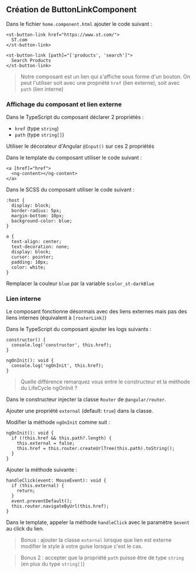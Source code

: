 ## Création de ButtonLinkComponent

Dans le fichier `home.component.html` ajouter le code suivant :

```
<st-button-link href="https://www.st.com/">
  ST.com
</st-button-link>

<st-button-link [path]="['products', 'search']">
  Search Products
</st-button-link>
```

> Notre composant est un lien qui s'affiche sous forme d'un bouton. On peut l'utiliser soit avec une propriété `href` (lien externe), soit avec `path` (lien interne)

### Affichage du composant et lien externe

Dans le TypeScript du composant déclarer 2 propriétés :

- `href` (type `string`)
- `path` (type `string[]`)

Utiliser le décorateur d'Angular `@Input()` sur ces 2 propriétés

Dans le template du composant utiliser le code suivant :

```
<a [href]="href">
  <ng-content></ng-content>
</a>
```

Dans le SCSS du composant utiliser le code suivant :

```
:host {
  display: block;
  border-radius: 5px;
  margin-bottom: 10px;
  background-color: blue;
}

a {
  text-align: center;
  text-decoration: none;
  display: block;
  cursor: pointer;
  padding: 10px;
  color: white;
}

```

Remplacer la couleur `blue` par la variable `$color_st-darkBlue`

### Lien interne

Le composant fonctionne désormais avec des liens externes mais pas des liens internes (équivalent à `[routerLink]`)

Dans le TypeScript du composant ajouter les logs suivants :

```
constructor() {
  console.log('constructor', this.href);
}

ngOnInit(): void {
  console.log('ngOnInit', this.href);
}
```

> Quelle différence remarquez vous entre le constructeur et la méthode du LifeCycle ngOnInit ?

Dans le constructeur injecter la classe `Router` de `@angular/router`.

Ajouter une propriété `external` (default: `true`) dans la classe.

Modifier la méthode `ngOnInit` comme suit :

```
ngOnInit(): void {
  if (!this.href && this.path?.length) {
    this.external = false;
    this.href = this.router.createUrlTree(this.path).toString();
  }
}
```

Ajouter la méthode suivante :

```
handleClick(event: MouseEvent): void {
  if (this.external) {
    return;
  }
  event.preventDefault();
  this.router.navigateByUrl(this.href);
}
```

Dans le template, appeler la méthode `handleClick` avec le paramètre `$event` au click du lien.

> Bonus : ajouter la classe `external` lorsque que lien est externe modifier le style à votre guise lorsque c'est le cas.

> Bonus 2 : accepter que la propriété `path` puisse être de type `string` (en plus du type `string[]`)
